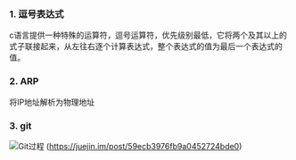 ### 1. 逗号表达式
  c语言提供一种特殊的运算符，逗号运算符，优先级别最低，它将两个及其以上的式子联接起来，从左往右逐个计算表达式，整个表达式的值为最后一个表达式的值。

### 2. ARP
  将IP地址解析为物理地址
### 3. git
  ![Git过程](https://user-gold-cdn.xitu.io/2017/10/22/47ecaa2f458807fa3793b1b589aeaadd?imageslim)
  (https://juejin.im/post/59ecb3976fb9a0452724bde0)
